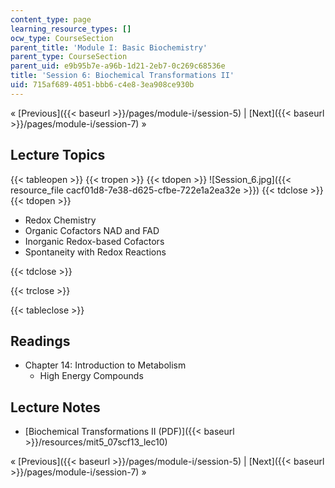 ```yaml
---
content_type: page
learning_resource_types: []
ocw_type: CourseSection
parent_title: 'Module I: Basic Biochemistry'
parent_type: CourseSection
parent_uid: e9b95b7e-a96b-1d21-2eb7-0c269c68536e
title: 'Session 6: Biochemical Transformations II'
uid: 715af689-4051-bbb6-c4e8-3ea908ce930b
---
```


« [Previous]({{< baseurl >}}/pages/module-i/session-5) | [Next]({{< baseurl >}}/pages/module-i/session-7) »

Lecture Topics
--------------

{{< tableopen >}}
{{< tropen >}}
{{< tdopen >}}
![Session_6.jpg]({{< resource_file cacf01d8-7e38-d625-cfbe-722e1a2ea32e >}})
{{< tdclose >}}
{{< tdopen >}}


*   Redox Chemistry
*   Organic Cofactors NAD and FAD
*   Inorganic Redox-based Cofactors
*   Spontaneity with Redox Reactions


{{< tdclose >}}

{{< trclose >}}

{{< tableclose >}}

Readings
--------

*   Chapter 14: Introduction to Metabolism
    *   High Energy Compounds

Lecture Notes
-------------

*   [Biochemical Transformations II (PDF)]({{< baseurl >}}/resources/mit5_07scf13_lec10)

« [Previous]({{< baseurl >}}/pages/module-i/session-5) | [Next]({{< baseurl >}}/pages/module-i/session-7) »